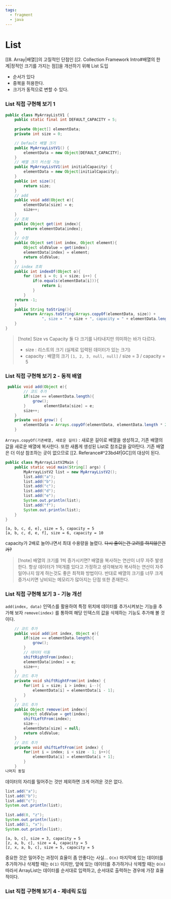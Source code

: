```yaml
---
tags:
  - fragment
  - java
---
```

# List
[[8. Array|배열]]의 고질적인 단점인 [[2. Collection Framework Intro#배열의 한계|정적인 크기를 가지는 점]]을 개선하기 위해 List 도입
- 순서가 있다
- 중복을 허용한다.
- 크기가 동적으로 변할 수 있다.
### List 직접 구현해 보기 1
```java
public class MyArrayListV1 {  
    public static final int DEFAULT_CAPACITY = 5;  
  
    private Object[] elementData;  
    private int size = 0;  

	// Default 배열 크기
    public MyArrayListV1() {  
        elementData = new Object[DEFAULT_CAPACITY];  
    }  
    // 배열 크기 커스텀 가능
    public MyArrayListV1(int initialCapacity) {  
        elementData = new Object[initialCapacity];  
    }
    public int size(){  
        return size;  
    }  
    // add
    public void add(Object e){  
        elementData[size] = e;  
        size++;  
    }  
    // 조회
    public Object get(int index){  
        return elementData[index];  
    }  
    // 수정
    public Object set(int index, Object element){  
        Object oldValue = get(index);  
        elementData[index] = element;  
        return oldValue;  
    }
    // index 조회    
    public int indexOf(Object o){  
        for (int i = 0; i < size; i++) {  
            if(o.equals(elementData[i])){  
                return i;  
            }        
        }        
    return -1;  
    }  
    public String toString(){  
        return Arrays.toString(Arrays.copyOf(elementData, size)) +  
                ", size = " + size + ", capacity = " + elementData.length;  
    }
}
```

> [!note] Size vs Capacity
> 둘 다 크기를 나타내지만 의미하는 바가 다르다.
> - size : 리스트의 크기 (실제로 입력된 데이터가 있는 크기)
> - capacity : 배열의 크기
> `[1, 2, 3, null, null]` / size = 3 / capacity = 5

### List 직접 구현해 보기 2 - 동적 배열
```java
 public void add(Object e){  
        // 코드 추가  
        if(size == elementData.length){  
            grow();  
        }        elementData[size] = e;  
        size++;  
    }  
    private void grow() {
        elementData = Arrays.copyOf(elementData, elementData.length * 2);  
    }
```
`Arrays.copyOf(기존배열, 새로운 길이)` : 새로운 길이로 배열을 생성하고, 기존 배열의 값을 새로운 배열에 복사한다.
또한 새롭게 생성된 List로 참조값을 갈아탄다. 기존 배열은 더 이상 참조하는 곳이 없으므로 [[2. Referance#^23bd4f|GC]]의 대상이 된다. 

```java
public class MyArrayListV2Main {  
    public static void main(String[] args) {  
        MyArrayListV2 list = new MyArrayListV2();  
        list.add("a");  
        list.add("b");  
        list.add("c");  
        list.add("d");  
        list.add("e"); 
        System.out.println(list); 
        list.add("f");  
        System.out.println(list);  
    }
}
```

```
[a, b, c, d, e], size = 5, capacity = 5
[a, b, c, d, e, f], size = 6, capacity = 10
```
capacity가 2배로 늘어나면서 최대 수용량을 늘렸다.
~~다시 줄이는건 고려를 하지않은건가?~~

> [!note] 배열의 크기를 1씩 증가시키면?
> 배열을 복사하는 연산이 너무 자주 발생한다.
> 항상 데이터가 1억개쯤 있다고 가정하고 생각해보자
> 복사하는 연산이 자주 일어나지 않게 하는것도 좋은 최적화 방법이다.
> 반대로 배열의 크기를 너무 크게 증가시키면 낭비되는 메모리가 많아지는 단점 또한 존재한다.

### List 직접 구현해 보기 3 - 기능 개선
`add(index, data)` 인덱스를 활용하여 특정 위치에 데이터를 추가시켜보는 기능을 추가해 보자
`remove(index)` 를 통하여 해당 인덱스의 값을 삭제하는 기능도 추가해 볼 것이다.

```java
    // 코드 추가
    public void add(int index, Object e){  
        if(size == elementData.length){  
            grow();  
        }  
        // 데이터 이동
        shiftRightFrom(index);  
        elementData[index] = e;  
        size++;  
    }  
    // 코드 추가
    private void shiftRightFrom(int index) {  
        for(int i = size; i > index; i--){  
            elementData[i] = elementData[i - 1];  
        }    
    }  
    // 코드 추가
    public Object remove(int index){  
        Object oldValue = get(index);  
        shiftLeftFrom(index);  
        size--;  
        elementData[size] = null;  
        return oldValue;  
    }  
    // 코드 추가
    private void shiftLeftFrom(int index) {  
        for(int i = index; i < size - 1; i++){  
            elementData[i] = elementData[i + 1];  
        }    
    }  
나머지 동일
```
데이터의 자리를 밀어주는 것만 제외하면 크게 어려운 것은 없다.


```java
list.add("a");  
list.add("b");  
list.add("c");  
System.out.println(list);  
  
list.add(0, "z");  
System.out.println(list);  
list.add(1, "x");  
System.out.println(list);
```

```
[a, b, c], size = 3, capacity = 5
[z, a, b, c], size = 4, capacity = 5
[z, x, a, b, c], size = 5, capacity = 5
```
중요한 것은 밀어주는 과정이 효율이 좀 안좋다는 사실... `O(n)`
마지막에 있는 데이터를 추가하거나 삭제할 때는 `O(1)` 이지만, 앞에 있는 데이터를 추가하거나 삭제할 때는 `O(n)`
따라서 ArrayList는 데이터를 순서대로 입력하고, 순서대로 출력하는 경우에 가장 효율적이다.

### List 직접 구현해 보기 4 - 제네릭 도입